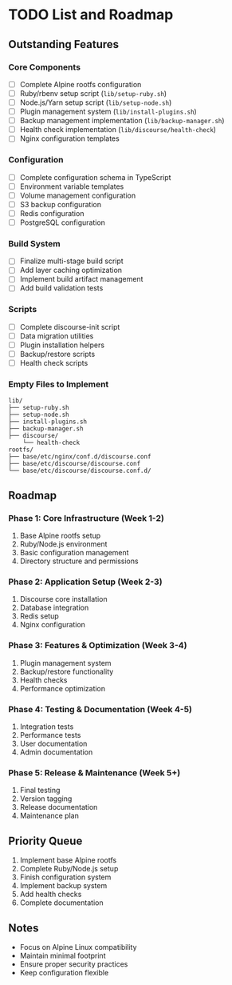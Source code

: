 
# TODO List and Roadmap

## Outstanding Features

### Core Components
- [ ] Complete Alpine rootfs configuration
- [ ] Ruby/rbenv setup script (`lib/setup-ruby.sh`)
- [ ] Node.js/Yarn setup script (`lib/setup-node.sh`)
- [ ] Plugin management system (`lib/install-plugins.sh`)
- [ ] Backup management implementation (`lib/backup-manager.sh`)
- [ ] Health check implementation (`lib/discourse/health-check`)
- [ ] Nginx configuration templates

### Configuration
- [ ] Complete configuration schema in TypeScript
- [ ] Environment variable templates
- [ ] Volume management configuration
- [ ] S3 backup configuration
- [ ] Redis configuration
- [ ] PostgreSQL configuration

### Build System
- [ ] Finalize multi-stage build script
- [ ] Add layer caching optimization
- [ ] Implement build artifact management
- [ ] Add build validation tests

### Scripts
- [ ] Complete discourse-init script
- [ ] Data migration utilities
- [ ] Plugin installation helpers
- [ ] Backup/restore scripts
- [ ] Health check scripts

### Empty Files to Implement
```
lib/
├── setup-ruby.sh
├── setup-node.sh
├── install-plugins.sh
├── backup-manager.sh
├── discourse/
    └── health-check
rootfs/
├── base/etc/nginx/conf.d/discourse.conf
├── base/etc/discourse/discourse.conf
└── base/etc/discourse/discourse.conf.d/
```

## Roadmap

### Phase 1: Core Infrastructure (Week 1-2)
1. Base Alpine rootfs setup
2. Ruby/Node.js environment
3. Basic configuration management
4. Directory structure and permissions

### Phase 2: Application Setup (Week 2-3)
1. Discourse core installation
2. Database integration
3. Redis setup
4. Nginx configuration

### Phase 3: Features & Optimization (Week 3-4)
1. Plugin management system
2. Backup/restore functionality
3. Health checks
4. Performance optimization

### Phase 4: Testing & Documentation (Week 4-5)
1. Integration tests
2. Performance tests
3. User documentation
4. Admin documentation

### Phase 5: Release & Maintenance (Week 5+)
1. Final testing
2. Version tagging
3. Release documentation
4. Maintenance plan

## Priority Queue
1. Implement base Alpine rootfs
2. Complete Ruby/Node.js setup
3. Finish configuration system
4. Implement backup system
5. Add health checks
6. Complete documentation

## Notes
- Focus on Alpine Linux compatibility
- Maintain minimal footprint
- Ensure proper security practices
- Keep configuration flexible
